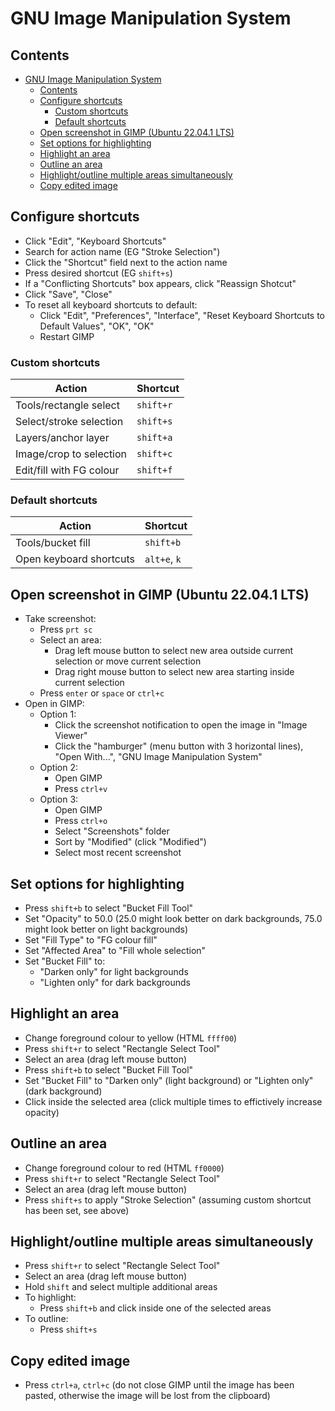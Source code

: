 # GNU Image Manipulation System

## Contents

- [GNU Image Manipulation System](#gnu-image-manipulation-system)
  - [Contents](#contents)
  - [Configure shortcuts](#configure-shortcuts)
    - [Custom shortcuts](#custom-shortcuts)
    - [Default shortcuts](#default-shortcuts)
  - [Open screenshot in GIMP (Ubuntu 22.04.1 LTS)](#open-screenshot-in-gimp-ubuntu-22041-lts)
  - [Set options for highlighting](#set-options-for-highlighting)
  - [Highlight an area](#highlight-an-area)
  - [Outline an area](#outline-an-area)
  - [Highlight/outline multiple areas simultaneously](#highlightoutline-multiple-areas-simultaneously)
  - [Copy edited image](#copy-edited-image)

## Configure shortcuts

- Click "Edit", "Keyboard Shortcuts"
- Search for action name (EG "Stroke Selection")
- Click the "Shortcut" field next to the action name
- Press desired shortcut (EG `shift+s`)
- If a "Conflicting Shortcuts" box appears, click "Reassign Shotcut"
- Click "Save", "Close"
- To reset all keyboard shortcuts to default:
  - Click "Edit", "Preferences", "Interface", "Reset Keyboard Shortcuts to Default Values", "OK", "OK"
  - Restart GIMP

### Custom shortcuts

Action                    | Shortcut
---                       | ---
Tools/rectangle select    | `shift+r`
Select/stroke selection   | `shift+s`
Layers/anchor layer       | `shift+a`
Image/crop to selection   | `shift+c`
Edit/fill with FG colour  | `shift+f`

### Default shortcuts

Action                    | Shortcut
---                       | ---
Tools/bucket fill         | `shift+b`
Open keyboard shortcuts   | `alt+e`, `k`

## Open screenshot in GIMP (Ubuntu 22.04.1 LTS)

- Take screenshot:
  - Press `prt sc`
  - Select an area:
    - Drag left mouse button to select new area outside current selection or move current selection
    - Drag right mouse button to select new area starting inside current selection
  - Press `enter` or `space` or `ctrl+c`
- Open in GIMP:
  - Option 1:
    - Click the screenshot notification to open the image in "Image Viewer"
    - Click the "hamburger" (menu button with 3 horizontal lines), "Open With...", "GNU Image Manipulation System"
  - Option 2:
    - Open GIMP
    - Press `ctrl+v`
  - Option 3:
    - Open GIMP
    - Press `ctrl+o`
    - Select "Screenshots" folder
    - Sort by "Modified" (click "Modified")
    - Select most recent screenshot

## Set options for highlighting

- Press `shift+b` to select "Bucket Fill Tool"
- Set "Opacity" to 50.0 (25.0 might look better on dark backgrounds, 75.0 might look better on light backgrounds)
- Set "Fill Type" to "FG colour fill"
- Set "Affected Area" to "Fill whole selection"
- Set "Bucket Fill" to:
  - "Darken only" for light backgrounds
  - "Lighten only" for dark backgrounds

## Highlight an area

- Change foreground colour to yellow (HTML `ffff00`)
- Press `shift+r` to select "Rectangle Select Tool"
- Select an area (drag left mouse button)
- Press `shift+b` to select "Bucket Fill Tool"
- Set "Bucket Fill" to "Darken only" (light background) or "Lighten only" (dark background)
- Click inside the selected area (click multiple times to effictively increase opacity)

## Outline an area

- Change foreground colour to red (HTML `ff0000`)
- Press `shift+r` to select "Rectangle Select Tool"
- Select an area (drag left mouse button)
- Press `shift+s` to apply "Stroke Selection" (assuming custom shortcut has been set, see above)

## Highlight/outline multiple areas simultaneously

- Press `shift+r` to select "Rectangle Select Tool"
- Select an area (drag left mouse button)
- Hold `shift` and select multiple additional areas
- To highlight:
  - Press `shift+b` and click inside one of the selected areas
- To outline:
  - Press `shift+s`

## Copy edited image

- Press `ctrl+a`, `ctrl+c` (do not close GIMP until the image has been pasted, otherwise the image will be lost from the clipboard)
